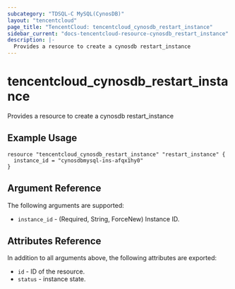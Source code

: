 ```yaml
---
subcategory: "TDSQL-C MySQL(CynosDB)"
layout: "tencentcloud"
page_title: "TencentCloud: tencentcloud_cynosdb_restart_instance"
sidebar_current: "docs-tencentcloud-resource-cynosdb_restart_instance"
description: |-
  Provides a resource to create a cynosdb restart_instance
---
```


# tencentcloud_cynosdb_restart_instance

Provides a resource to create a cynosdb restart_instance

## Example Usage

```hcl
resource "tencentcloud_cynosdb_restart_instance" "restart_instance" {
  instance_id = "cynosdbmysql-ins-afqx1hy0"
}
```

## Argument Reference

The following arguments are supported:

* `instance_id` - (Required, String, ForceNew) Instance ID.

## Attributes Reference

In addition to all arguments above, the following attributes are exported:

* `id` - ID of the resource.
* `status` - instance state.


